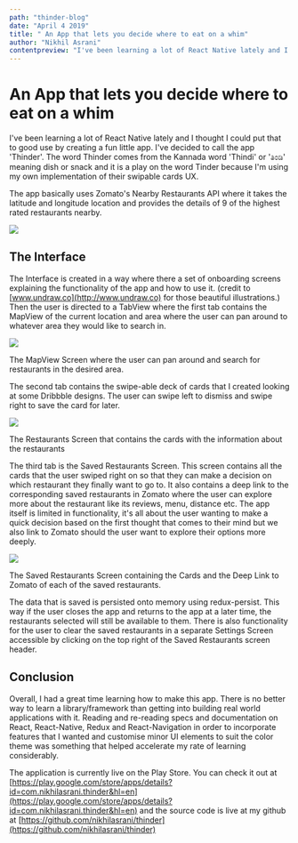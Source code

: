 ```yaml
---
path: "thinder-blog"
date: "April 4 2019"
title: " An App that lets you decide where to eat on a whim"
author: "Nikhil Asrani"
contentpreview: "I've been learning a lot of React Native lately and I thought I could put that to good use by creating a fun little app. I've decided to call the app 'Thinder'. The word Thinder comes from the Kannada word 'Thindi' or 'ತಿಂಡಿ' meaning dish or snack and it is a play on the word Tinder because I'm using my own implementation of their swipable cards UX."
---
```


# An App that lets you decide where to eat on a whim

I've been learning a lot of React Native lately and I thought I could put that to good use by creating a fun little app. I've decided to call the app 'Thinder'. The word Thinder comes from the Kannada word 'Thindi' or 'ತಿಂಡಿ' meaning dish or snack and it is a play on the word Tinder because I'm using my own implementation of their swipable cards UX.

The app basically uses Zomato's Nearby Restaurants API where it takes the latitude and longitude location and provides the details of 9 of the highest rated restaurants nearby. 

![](Thinder_Portfolio-d079116f-91a4-4e76-bb35-5cc500e06d25.jpg)

## The Interface

The Interface is created in a way where there a set of onboarding screens explaining the functionality of the app and how to use it. (credit to [www.undraw.co](http://www.undraw.co) for those beautiful illustrations.) Then the user is directed to a TabView where the first tab contains the MapView of the current location and area where the user can pan around to whatever area they would like to search in.

![](Slicescreen1-726e0f0c-6330-4b90-b4ae-89908e4ab1fd.png)

The MapView Screen where the user can pan around and search for restaurants in the desired area.

The second tab contains the swipe-able deck of cards that I created looking at some Dribbble designs. The user can swipe left to dismiss and swipe right to save the card for later. 

![](Slicescreen2-cfe6077a-299f-409a-a31a-cae7bb8d83cd.png)

The Restaurants Screen that contains the cards with the information about the restaurants

The third tab is the Saved Restaurants Screen. This screen contains all the cards that the user swiped right on so that they can make a decision on which restaurant they finally want to go to. It also contains a deep link to the corresponding saved restaurants in Zomato where the user can explore more about the restaurant like its reviews, menu, distance etc. The app itself is limited in functionality, it's all about the user wanting to make a quick decision based on the first thought that comes to their mind but we also link to Zomato should the user want to explore their options more deeply.

![](Slicescreen3-945fddce-814f-44a3-846b-8222342ac332.png)

The Saved Restaurants Screen containing the Cards and the Deep Link to Zomato of each of the saved restaurants.

The data that is saved is persisted onto memory using redux-persist. This way if the user closes the app and returns to the app at a later time, the restaurants selected will still be available to them. There is also functionality for the user to clear the saved restaurants in a separate Settings Screen accessible by clicking on the top right of the Saved Restaurants screen header.

## Conclusion

Overall, I had a great time learning how to make this app. There is no better way to learn a library/framework than getting into building real world applications with it. Reading and re-reading specs and documentation on React, React-Native, Redux and React-Navigation in order to incorporate features that I wanted and customise minor UI elements to suit the color theme was something that helped accelerate my rate of learning considerably. 

The application is  currently live on the Play Store. You can check it out at [https://play.google.com/store/apps/details?id=com.nikhilasrani.thinder&hl=en](https://play.google.com/store/apps/details?id=com.nikhilasrani.thinder&hl=en) and the source code is live at my github at [https://github.com/nikhilasrani/thinder](https://github.com/nikhilasrani/thinder)
